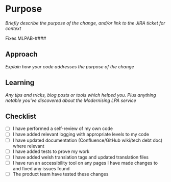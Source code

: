 # Purpose

_Briefly describe the purpose of the change, and/or link to the JIRA ticket for context_

Fixes MLPAB-####

## Approach

_Explain how your code addresses the purpose of the change_

## Learning

_Any tips and tricks, blog posts or tools which helped you. Plus anything notable you've discovered about the Modernising LPA service_

## Checklist

* [ ] I have performed a self-review of my own code
* [ ] I have added relevant logging with appropriate levels to my code
* [ ] I have updated documentation (Confluence/GitHub wiki/tech debt doc) where relevant
* [ ] I have added tests to prove my work
* [ ] I have added welsh translation tags and updated translation files
* [ ] I have run an accessibility tool on any pages I have made changes to and fixed any issues found
* [ ] The product team have tested these changes
